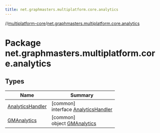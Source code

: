 ```yaml
---
title: net.graphmasters.multiplatform.core.analytics
---
```

//[multiplatform-core](../../index.html)/[net.graphmasters.multiplatform.core.analytics](index.html)



# Package net.graphmasters.multiplatform.core.analytics



## Types


| Name | Summary |
|---|---|
| [AnalyticsHandler](-analytics-handler/index.html) | [common]<br>interface [AnalyticsHandler](-analytics-handler/index.html) |
| [GMAnalytics](-g-m-analytics/index.html) | [common]<br>object [GMAnalytics](-g-m-analytics/index.html) |

